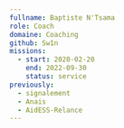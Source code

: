```yaml
---
fullname: Baptiste N'Tsama
role: Coach
domaine: Coaching
github: Sw1n
missions:
  - start: 2020-02-20
    end: 2022-09-30
    status: service
previously:
  - signalement
  - Anais
  - AidESS-Relance
---
```

